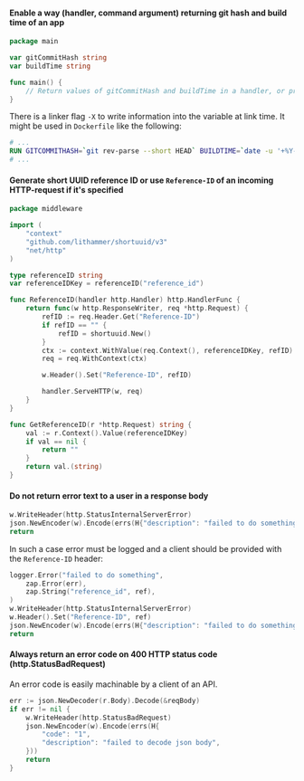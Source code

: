 #### Enable a way (handler, command argument) returning git hash and build time of an app

```go
package main

var gitCommitHash string
var buildTime string

func main() {
    // Return values of gitCommitHash and buildTime in a handler, or print them in stdout if specific command argument is provided.
}
```
There is a linker flag `-X` to write information into the variable at link time. It might be used in `Dockerfile` like the following:

```Dockerfile
# ...
RUN GITCOMMITHASH=`git rev-parse --short HEAD` BUILDTIME=`date -u '+%Y-%m-%dT%H:%M:%SZ'` && GOFLAGS="-w -s -X main.gitCommitHash=`echo $GITCOMMITHASH` -X main.buildTime=`echo $BUILDTIME`" && GOOS=linux go build -ldflags="$GOFLAGS" -a -o /go/bin/app .
# ...
```

#### Generate short UUID reference ID or use `Reference-ID` of an incoming HTTP-request if it's specified

```go
package middleware

import (
	"context"
	"github.com/lithammer/shortuuid/v3"
	"net/http"
)

type referenceID string
var referenceIDKey = referenceID("reference_id")

func ReferenceID(handler http.Handler) http.HandlerFunc {
	return func(w http.ResponseWriter, req *http.Request) {
		refID := req.Header.Get("Reference-ID")
		if refID == "" {
			refID = shortuuid.New()
		}
		ctx := context.WithValue(req.Context(), referenceIDKey, refID)
		req = req.WithContext(ctx)

		w.Header().Set("Reference-ID", refID)

		handler.ServeHTTP(w, req)
	}
}

func GetReferenceID(r *http.Request) string {
	val := r.Context().Value(referenceIDKey)
	if val == nil {
		return ""
	}
	return val.(string)
}
```

#### Do not return error text to a user in a response body

```go
w.WriteHeader(http.StatusInternalServerError)
json.NewEncoder(w).Encode(errs(H{"description": "failed to do something: " + err.Error()}))
return
```

In such a case error must be logged and a client should be provided with the `Reference-ID` header:

```go
logger.Error("failed to do something",
    zap.Error(err),    
    zap.String("reference_id", ref),
)
w.WriteHeader(http.StatusInternalServerError)
w.Header().Set("Reference-ID", ref)
json.NewEncoder(w).Encode(errs(H{"description": "failed to do something"}))
return
```

#### Always return an error code on 400 HTTP status code (http.StatusBadRequest)

An error code is easily machinable by a client of an API.

```go
err := json.NewDecoder(r.Body).Decode(&reqBody)
if err != nil {
    w.WriteHeader(http.StatusBadRequest)
    json.NewEncoder(w).Encode(errs(H{
        "code": "1",
        "description": "failed to decode json body",
    }))
    return
}
```
